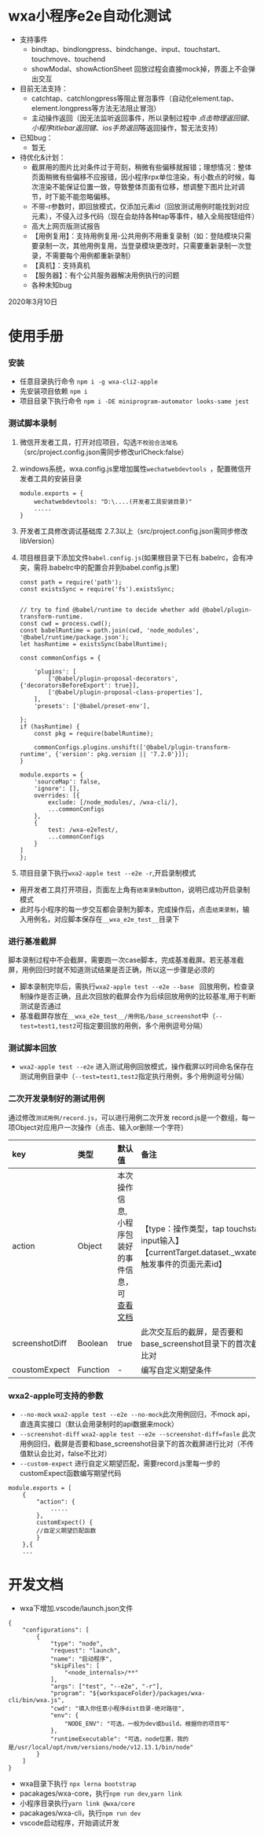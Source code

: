 # wxa小程序e2e自动化测试
* 支持事件
	* bindtap、bindlongpress、bindchange、input、touchstart、touchmove、touchend
    * showModal、showActionSheet 回放过程会直接mock掉，界面上不会弹出交互
* 目前无法支持：
    * catchtap、catchlongpress等阻止冒泡事件（自动化element.tap、element.longpress等方法无法阻止冒泡）
	* 主动操作返回（因无法监听返回事件，所以录制过程中 *点击物理返回键*、*小程序titlebar返回键*、*ios手势返回*等返回操作，暂无法支持）
* 已知bug：
    * 暂无
* 待优化&计划：
    * 截屏用的图片比对条件过于苛刻，稍微有些偏移就报错；理想情况：整体页面稍微有些偏移不应报错，因小程序rpx单位渲染，有小数点的时候，每次渲染不能保证位置一致，导致整体页面有位移，想调整下图片比对调节，时下能不能忽略偏移。
    * 不带-r参数时，即回放模式，仅添加元素id（回放测试用例时能找到对应元素），不侵入过多代码（现在会劫持各种tap等事件，植入全局按钮组件）
    * 高大上网页版测试报告
    * 【用例复用】：支持用例复用-公共用例不用重复录制（如：登陆模块只需要录制一次，其他用例复用，当登录模块更改时，只需要重新录制一次登录，不需要每个用例都重新录制）
    * 【真机】：支持真机
    * 【服务器】：有个公共服务器解决用例执行的问题
    * 各种未知bug

2020年3月10日
# 使用手册

### 安装
* 任意目录执行命令 `npm i -g wxa-cli2-apple`
* 先安装项目依赖 `npm i`
* 项目目录下执行命令 `npm i -DE miniprogram-automator looks-same jest`

### 测试脚本录制
1. 微信开发者工具，打开对应项目，勾选`不校验合法域名`（src/project.config.json需同步修改urlCheck:false）
2. windows系统，wxa.config.js里增加属性`wechatwebdevtools `，配置微信开发者工具的安装目录

	```
	module.exports = {
		wechatwebdevtools: "D:\....(开发者工具安装目录)"
		.....
	}

	```
3. 开发者工具修改调试基础库 2.7.3以上（src/project.config.json需同步修改libVersion）
4. 项目根目录下添加文件`babel.config.js`(如果根目录下已有.babelrc，会有冲突，需将.babelrc中的配置合并到babel.config.js里)

	```
	const path = require('path');
	const existsSync = require('fs').existsSync;


	// try to find @babel/runtime to decide whether add @babel/plugin-transform-runtime.
	const cwd = process.cwd();
	const babelRuntime = path.join(cwd, 'node_modules', '@babel/runtime/package.json');
	let hasRuntime = existsSync(babelRuntime);

	const commonConfigs = {

	    'plugins': [
	        ['@babel/plugin-proposal-decorators', {'decoratorsBeforeExport': true}],
	        ['@babel/plugin-proposal-class-properties'],
	    ],
	    'presets': ['@babel/preset-env'],

	};
	if (hasRuntime) {
	    const pkg = require(babelRuntime);

	    commonConfigs.plugins.unshift(['@babel/plugin-transform-runtime', {'version': pkg.version || '7.2.0'}]);
	}

	module.exports = {
	    'sourceMap': false,
	    'ignore': [],
	    overrides: [{
	        exclude: [/node_modules/, /wxa-cli/],
	        ...commonConfigs
	    },
	    {
	        test: /wxa-e2eTest/,
	        ...commonConfigs
	    }
	]
	};

	```

3. 项目目录下执行`wxa2-apple test --e2e -r`,开启录制模式
* 用开发者工具打开项目，页面左上角有`结束录制`button，说明已成功开启录制模式
* 此时与小程序的每一步交互都会录制为脚本，完成操作后，点击`结束录制`，输入用例名，对应脚本保存在`__wxa_e2e_test__`目录下

### 进行基准截屏
脚本录制过程中不会截屏，需要跑一次case脚本，完成基准截屏。若无基准截屏，用例回归时就不知道测试结果是否正确，所以这一步骤是必须的

* 脚本录制完毕后，需执行`wxa2-apple test --e2e --base ` 回放用例，检查录制操作是否正确，且此次回放的截屏会作为后续回放用例的比较基准,用于判断测试是否通过
* 基准截屏存放在`__wxa_e2e_test__/用例名/base_screenshot`中（`--test=test1,test2`可指定要回放的用例，多个用例逗号分隔）

### 测试脚本回放
* `wxa2-apple test --e2e` 进入测试用例回放模式，操作截屏以时间命名保存在测试用例目录中（`--test=test1,test2`指定执行用例，多个用例逗号分隔）


### 二次开发录制好的测试用例
通过修改`测试用例/record.js`，可以进行用例二次开发
record.js是一个数组，每一项Object对应用户一次操作（点击、输入or删除一个字符）

|key|类型|默认值|备注|
| :-----| :---- | :---- | :---- |
| action | Object| 本次操作信息,小程序包装好的事件信息，可<a href="https://developers.weixin.qq.com/miniprogram/dev/framework/view/wxml/event.html">查看文档</a> | 【type：操作类型，tap touchstart点击，input输入】<br> 【currentTarget.dataset._wxatestuniqueid：触发事件的页面元素id】<br/>|
| screenshotDiff | Boolean| true | 此次交互后的截屏，是否要和base_screenshot目录下的首次截屏进行差异比对|
| coustomExpect | Function| - | 编写自定义期望条件 |

### wxa2-apple可支持的参数
* `--no-mock` `wxa2-apple test --e2e --no-mock`此次用例回归，不mock api，直连真实接口（默认会用录制时的api数据来mock）
* `--screenshot-diff` `wxa2-apple test --e2e --screenshot-diff=fasle` 此次用例回归，截屏是否要和base_screenshot目录下的首次截屏进行比对（不传值默认会比对，false不比对）
* `--custom-expect` 进行自定义期望匹配，需要record.js里每一步的customExpect函数编写期望代码

```
module.exports = [
    {
        "action": {
        	.....
        },
        customExpect() {
       	//自定义期望匹配函数
        }
    },{
    ...
```
# 开发文档
* wxa下增加.vscode/launch.json文件
```
{
    "configurations": [
        {
            "type": "node",
            "request": "launch",
            "name": "启动程序",
            "skipFiles": [
                "<node_internals>/**"
            ],
            "args": ["test", "--e2e", "-r"],
            "program": "${workspaceFolder}/packages/wxa-cli/bin/wxa.js",
            "cwd": "填入你任意小程序dist目录-绝对路径",
            "env": {
                "NODE_ENV": "可选，一般为dev或build，根据你的项目写"
            },
            "runtimeExecutable": "可选，node位置，我的是/usr/local/opt/nvm/versions/node/v12.13.1/bin/node"
        }
    ]
}
```
* wxa目录下执行 `npx lerna bootstrap`
* pacakages/wxa-core，执行`npm run dev`,`yarn link`
* 小程序目录执行`yarn link @wxa/core`
* pacakages/wxa-cli，执行`npm run dev`
* vscode启动程序，开始调试开发

